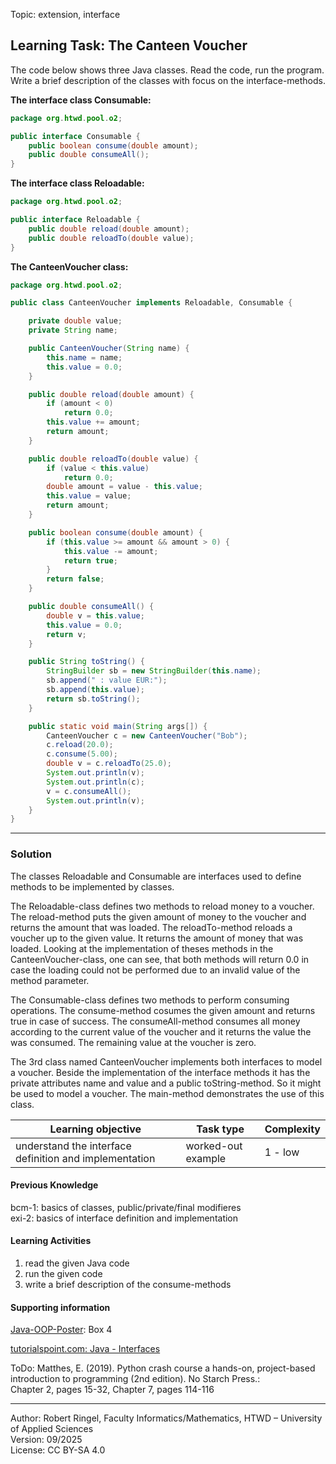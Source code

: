 Topic: extension, interface

## Learning Task: The Canteen Voucher

The code below shows three Java classes. Read the code, run the program.  
Write a brief description of the classes with focus on the interface-methods.

**The interface class Consumable:**
``` java
package org.htwd.pool.o2;

public interface Consumable {
    public boolean consume(double amount);
    public double consumeAll();
}
```

**The interface class Reloadable:**
``` java
package org.htwd.pool.o2;

public interface Reloadable {
    public double reload(double amount);
    public double reloadTo(double value);
}
```

**The CanteenVoucher class:**
``` java
package org.htwd.pool.o2;

public class CanteenVoucher implements Reloadable, Consumable {

    private double value;
    private String name;

    public CanteenVoucher(String name) {
        this.name = name;
        this.value = 0.0;
    }

    public double reload(double amount) {
        if (amount < 0)
            return 0.0;
        this.value += amount;
        return amount;
    }

    public double reloadTo(double value) {
        if (value < this.value)
            return 0.0;
        double amount = value - this.value;
        this.value = value;
        return amount;
    }

    public boolean consume(double amount) {
        if (this.value >= amount && amount > 0) {
            this.value -= amount;
            return true;
        }
        return false;
    }

    public double consumeAll() {
        double v = this.value;
        this.value = 0.0;
        return v;
    }

    public String toString() {
        StringBuilder sb = new StringBuilder(this.name);
        sb.append(" : value EUR:");
        sb.append(this.value);
        return sb.toString();
    }

    public static void main(String args[]) {
        CanteenVoucher c = new CanteenVoucher("Bob");
        c.reload(20.0);
        c.consume(5.00);
        double v = c.reloadTo(25.0);
        System.out.println(v);
        System.out.println(c);
        v = c.consumeAll();
        System.out.println(v);
    }
}
```

---------------------------------------

### Solution

The classes Reloadable and Consumable are interfaces used to define methods to be implemented by classes.   

The Reloadable-class defines two methods to reload money to a voucher. The reload-method puts the given amount of money to the voucher and returns the amount that was loaded. The reloadTo-method reloads a voucher up to the given value. It returns the amount of money that was loaded. Looking at the implementation of theses methods in the CanteenVoucher-class, one can see, that both methods will return 0.0 in case the loading could not be performed due to an invalid value of the method parameter.  

The Consumable-class defines two methods to perform consuming operations. The consume-method cosumes the given amount and returns true in case of success. The consumeAll-method consumes all money according to the current value of the voucher and it returns the value the was consumed. The remaining value at the voucher is zero.  

The 3rd class named CanteenVoucher implements both interfaces to model a voucher. Beside the implementation of the interface methods it has the private attributes name and value and a public toString-method. So it might be used to model a voucher. The main-method demonstrates the use of this class.


| **Learning objective**                           | **Task type**   | **Complexity** |
| ------------------------------------------------ | --------------- | -------------- |
| understand the interface definition and implementation | worked-out example | 1 - low |

#### Previous Knowledge

bcm-1: basics of classes, public/private/final modifieres  
exi-2: basics of interface definition and implementation 

#### Learning Activities

1) read the given Java code
2) run the given code
3) write a brief description of the consume-methods 

#### Supporting information

[Java-OOP-Poster](../JavaPosterOOP_engl.pdf): Box 4

[tutorialspoint.com: Java - Interfaces](https://www.tutorialspoint.com/java/java_interfaces.htm)  

ToDo: Matthes, E. (2019). Python crash course a hands-on, project-based introduction to programming (2nd edition). No Starch Press.:  
Chapter 2, pages 15-32, Chapter 7, pages 114-116  


---------------------------------------
Author: Robert Ringel, Faculty Informatics/Mathematics, HTWD – University of Applied Sciences  
Version: 09/2025            
License: CC BY-SA 4.0